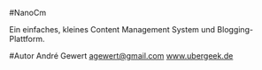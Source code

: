 #NanoCm

Ein einfaches, kleines Content Management System und Blogging-Plattform.

#Autor
André Gewert
agewert@gmail.com
www.ubergeek.de

